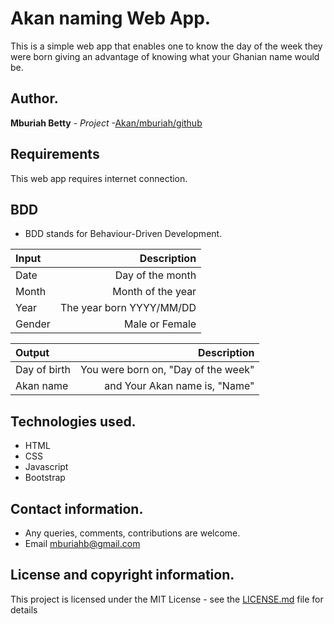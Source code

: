 # Akan naming Web App.

This is a simple web app that enables one to know the day of the week they were born giving an advantage of knowing what your Ghanian name would be.
## Author.
**Mburiah Betty** - *Project* -[Akan/mburiah/github](https://github.com/Mburiah/Akan)

## Requirements
This web app requires internet connection.
 
## BDD
*  BDD stands for Behaviour-Driven Development.

 | Input | Description|
 |:---    | ---: |
 | Date  | Day of the month |     
 | Month | Month of the year |
 | Year | The year born YYYY/MM/DD |
 | Gender | Male or Female |

 | Output | Description |
 | :---   | ---:  |
 | Day of birth | You were born on, "Day of the week" |
 | Akan name | and Your Akan name is, "Name" |
## Technologies used.
* HTML
* CSS
* Javascript
* Bootstrap

## Contact information.
* Any queries, comments, contributions are welcome. 
* Email mburiahb@gmail.com

## License and copyright information.
This project is licensed under the MIT License - see the [LICENSE.md](LICENSE.md) file for details